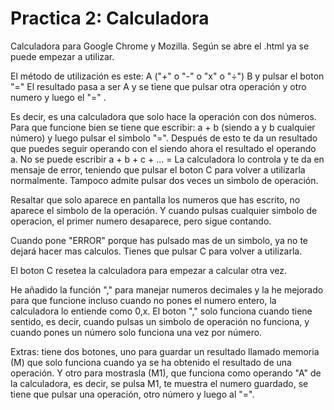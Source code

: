 # Practica 2: Calculadora
Calculadora para Google Chrome y Mozilla.
Según se abre el .html ya se puede empezar a utilizar.

El método de utilización es este:
A ("+" o "-" o "x" o "÷") B y pulsar el boton "="
El resultado pasa a ser A y se tiene que pulsar otra operación y otro numero y luego el "=" .

Es decir, es una calculadora que solo hace la operación con dos números. Para que funcione bien se tiene que escribir:
a + b (siendo a y b cualquier número) y luego pulsar el simbolo "=". Después de esto te da un resultado que puedes seguir operando con el siendo ahora el resultado el operando a. No se puede escribir a + b + c + ...  = La calculadora lo controla y te da en mensaje de error, teniendo que pulsar el boton C para volver a utilizarla normalmente. Tampoco admite pulsar dos veces un simbolo de operación.

Resaltar que solo aparece en pantalla los numeros que has escrito, no aparece el simbolo de la operación. Y cuando pulsas cualquier simbolo de operacion, el primer numero desaparece, pero sigue contando.

Cuando pone "ERROR" porque has pulsado mas de un simbolo, ya no te dejará hacer mas calculos. Tienes que pulsar C para volver a utilizarla.

El boton C resetea la calculadora para empezar a calcular otra vez.

He añadido la función "," para manejar numeros decimales y la he mejorado para que funcione incluso cuando no pones el numero entero, la calculadora lo entiende como 0,x. El boton "," solo funciona cuando tiene sentido, es decir, cuando pulsas un simbolo de operación no funciona, y cuando pones un número solo funciona una vez por número.


Extras: tiene dos botones, uno para guardar un resultado llamado memoria (M) que solo funciona cuando ya se ha obtenido el resultado de una operación. Y otro para mostrasla (M1), que funciona como operando "A" de la calculadora, es decir, se pulsa M1, te muestra el numero guardado, se tiene que pulsar una operación, otro número y luego al "=".

